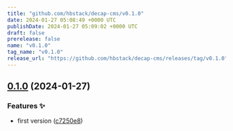 ```yaml
---
title: "github.com/hbstack/decap-cms/v0.1.0"
date: 2024-01-27 05:08:49 +0000 UTC
publishDate: 2024-01-27 05:09:02 +0000 UTC
draft: false
prerelease: false
name: "v0.1.0"
tag_name: "v0.1.0"
release_url: "https://github.com/hbstack/decap-cms/releases/tag/v0.1.0"
---
```


## [0.1.0](https://github.com/hbstack/decap-cms/compare/v0.0.1...v0.1.0) (2024-01-27)


### Features ✨

* first version ([c7250e8](https://github.com/hbstack/decap-cms/commit/c7250e8bdab9de205424838002a8ffd03c74ce31))
